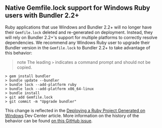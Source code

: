 ## Native Gemfile.lock support for Windows Ruby users with Bundler 2.2+

Ruby applications that use Windows and Bundler 2.2+ will no longer have their `Gemfile.lock` deleted and re-generated on deployment. Instead, they will rely on Bundler 2.2+'s support for multiple platforms to correctly resolve dependencies. We recommend any Windows Ruby user to upgrade their Bundler version in the `Gemfile.lock` to Bundler 2.2+ to take advantage of this behavior:

> note
> The leading `>` indicates a command prompt and should not be copied.

```
> gem install bundler
> bundle update --bundler
> bundle lock --add-platform ruby
> bundle lock --add-platform x86_64-linux
> bundle install
> git add Gemfile.lock
> git commit -m "Upgrade bundler"
```

This change is reflected in the [Deploying a Ruby Project Generated on Windows](https://devcenter.heroku.com/articles/bundler-windows-gemfile) Dev Center article. More information on the history of the behavior can be found [on this GitHub issue](https://github.com/heroku/heroku-buildpack-ruby/issues/1157).

<!--

https://devcenter.heroku.com/admin/articles/315/edit

# Using Bundler

To use, install bundler run:

> note
> Commands are prefixed with `>` to indicate they should be run in a command prompt, do not copy the `>` character.

```term
> gem install bundler
```

Create a file named `Gemfile` in the root of your app specifying what gems are required to run it:

```ruby
source "https://rubygems.org"

gem 'sinatra', '4.0'
```

This file should be added to the git repository since it is part of the app. You should also add the `.bundle` directory to your `.gitignore` file. Once you have added the `Gemfile`, it makes it easy for other developers to get their environment ready to run the app:

```term
> bundle install
```

This command ensures that all gems specified in the `Gemfile` are available for your application. Running `bundle install` also generates a `Gemfile.lock`, which should be added to your git repository. The `Gemfile.lock` ensures that deployed versions of gems on Heroku match the version installed locally on your development machine.

>warning
>If your `Gemfile.lock` specifies a bundler version prior to 2.2 and the `PLATFORMS` section of your `Gemfile.lock` contains Windows entries, such as `mswin` or `mingw`, then the `Gemfile.lock` file will be ignored on Heroku. We recommend upgrading to Bundler 2.2 or later.

## Windows support with Bundler 2.2 and later

Heroku supports deploying applications developed on Windows, but [production dynos will be run on a different operating system](https://devcenter.heroku.com/articles/stack)). To ensure that your Heroku production application installs the same versions of gems you are using locally for development on your Windows machine, we recommend updating your application to Bundler 2.2 or later. You can upgrade your bundler version by running the following commands:

```
> gem install bundler
> bundle update --bundler
> bundle lock --add-platform ruby
> bundle lock --add-platform x86_64-linux
> bundle install
> git add Gemfile.lock
> git commit -m "Upgrade bundler"
```

After running these commands, Windows applications using bundler 2.2+ will rely on bundler's support for multiple platforms to find and install an appropriate version.

## Windows support with bundler before 2.2

If your application cannot upgrade to bundler 2.2 or later, then when you deploy, the `Gemfile.lock` file will be deleted and regenerated. More information about [this behavior can be found on the Ruby buildpack's GitHub repository](https://github.com/heroku/heroku-buildpack-ruby/issues/1157).
-->
